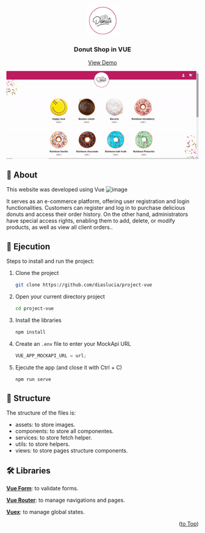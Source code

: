 <a id="readme-top"></a>
<br />

<div align="center">
  <a href="https://github.com/othneildrew/Best-README-Template">
    <img src="src/assets/logo.png" alt="Logo" width="80" height="80">
  </a>

  <h3 align="center">Donut Shop in VUE</h3>
   <a href="https://project-jmnhkxgaq-diaslucia.vercel.app/">View Demo</a>
   <br/>
</div>

<p align="center">
  <img src="src/assets/gif.gif" width="700" align=center />
</p>

## 🔎 About

This website was developed using Vue ![image](https://img.shields.io/badge/Vue%20js-35495E?style=for-the-badge&logo=vuedotjs&logoColor=4FC08D)

It serves as an e-commerce platform, offering user registration and login functionalities. Customers can register and log in to purchase delicious donuts and access their order history. On the other hand, administrators have special access rights, enabling them to add, delete, or modify products, as well as view all client orders..

## 🚀 Ejecution

Steps to install and run the project:

1. Clone the project
   ```sh
   git clone https://github.com/diaslucia/project-vue
   ```
2. Open your current directory project
   ```sh
   cd project-vue
   ```
3. Install the libraries
   ```sh
   npm install
   ```
4. Create an `.env` file to enter your MockApi URL
   ```js
   VUE_APP_MOCKAPI_URL = url;
   ```
5. Ejecute the app (and close it with Ctrl + C)

   ```sh
   npm run serve
   ```

## 📂 Structure

The structure of the files is:

- assets: to store images.
- components: to store all componentes.
- services: to store fetch helper.
- utils: to store helpers.
- views: to store pages structure components.

## 🛠 Libraries

**[Vue Form](https://vueform.com/)**: to validate forms.

**[Vue Router](https://router.vuejs.org/)**: to manage navigations and pages.

**[Vuex](https://vuex.vuejs.org/)**: to manage global states.

<p align="right">(<a href="#readme-top">to Top</a>)</p>
